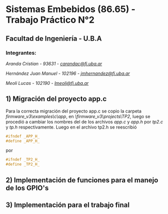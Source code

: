 # **Sistemas Embebidos (86.65) - Trabajo Práctico N°2**
## **Facultad de Ingeniería - U.B.A**

### **Integrantes:**

  *Aranda Cristian - 93631 -  carandac@fi.uba.ar*

  *Hernández Juan Manuel - 102196 - jmhernandez@fi.uba.ar*

  *Meoli Lucas - 102190 - lmeoli@fi.uba.ar*
  
## 1) Migración del proyecto app.c
Para la correcta migración del proyecto app.c se copio la carpeta *firmware_v3\examples\c\app*, en *\firmware_v3\projects\TP2*, luego se procedió a cambiar los nombres del de los archivos *app.c* y *app.h* por *tp2.c* y *tp.h* respectivamente. Luego en el archivo tp2.h se reescribió 
```C
#ifndef _APP_H_
#define _APP_H_
```
por 

```C
#ifndef _TP2_H_
#define _TP2_H_
```



## 2) Implementación de funciones para el manejo de los GPIO's

## 3) Implementación para el trabajo final


